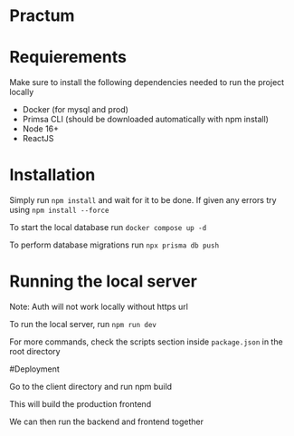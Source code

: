 # Practum

# Requierements

Make sure to install the following dependencies needed to run the project locally

* Docker (for mysql and prod)
* Primsa CLI (should be downloaded automatically with npm install)
* Node 16+
* ReactJS

# Installation

 Simply run ```npm install``` and wait for it to be done. If given any errors try using ```npm install --force```

To start the local database run `docker compose up -d`

To perform database migrations run `npx prisma db push`


# Running the local server

Note: Auth will not work locally without https url

To run the local server, run `npm run dev`

For more commands, check the scripts section inside `package.json` in the root directory

#Deployment

Go to the client directory and run npm build

This will build the production frontend

We can then run the backend and frontend together
